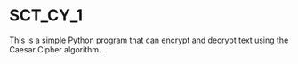 # SCT_CY_1
This is a simple Python program that can encrypt and decrypt text using the Caesar Cipher algorithm.
